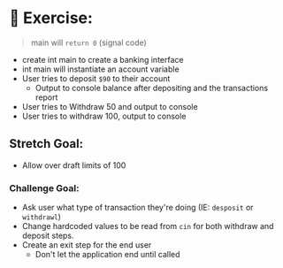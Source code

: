 # 📄 Exercise:

> main will `return 0` (signal code)

* create int main to create a banking interface
* int main will instantiate an account variable 
* User tries to deposit `$90` to their account
  * Output to console balance after depositing and the transactions report
* User tries to Withdraw 50 and output to console
* User tries to withdraw 100, output to console

## Stretch Goal:
* Allow over draft limits of 100

### Challenge Goal:
* Ask user what type of transaction they're doing (IE: `desposit` or `withdrawl`)
* Change hardcoded values to be read from `cin` for both withdraw and deposit steps.
* Create an exit step for the end user 
  * Don't let the application end until called